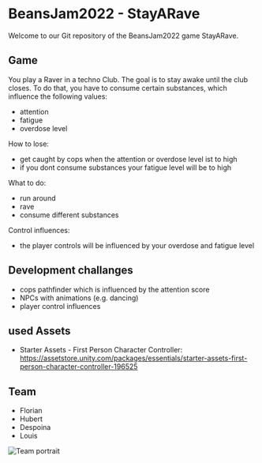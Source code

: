 # BeansJam2022 - StayARave

Welcome to our Git repository of the BeansJam2022 game StayARave.

## Game
You play a Raver in a techno Club. The goal is to stay awake until the club closes.
To do that, you have to consume certain substances, which influence the following values:
- attention
- fatigue
- overdose level

How to lose:
- get caught by cops when the attention or overdose level ist to high
- if you dont consume substances your fatigue level will be to high

What to do:
- run around
- rave
- consume different substances

Control influences:
- the player controls will be influenced by your overdose and fatigue level

## Development challanges
- cops pathfinder which is influenced by the attention score
- NPCs with animations (e.g. dancing)
- player control influences

## used Assets
- Starter Assets - First Person Character Controller: https://assetstore.unity.com/packages/essentials/starter-assets-first-person-character-controller-196525

## Team
- Florian
- Hubert
- Despoina
- Louis

![Team portrait](https://media.tenor.com/UHvv3z9mZloAAAAd/millennium-bsb.gif)
